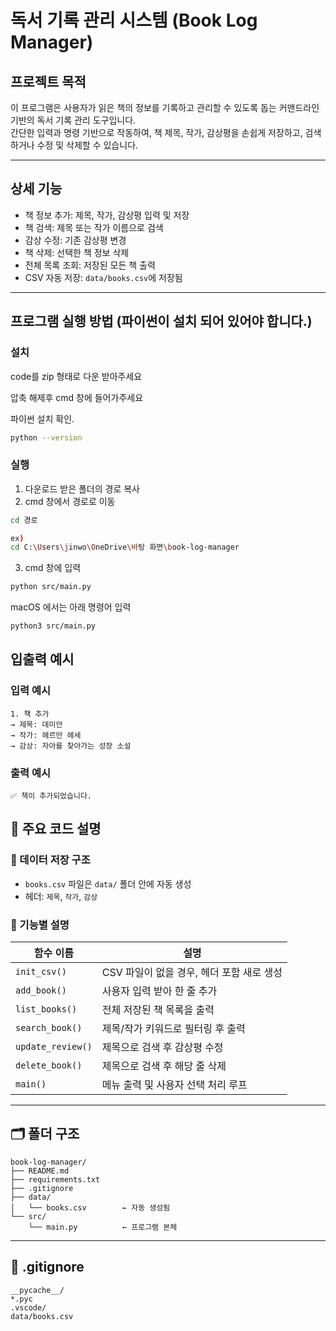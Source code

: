 # 독서 기록 관리 시스템 (Book Log Manager)

## 프로젝트 목적

이 프로그램은 사용자가 읽은 책의 정보를 기록하고 관리할 수 있도록 돕는 커맨드라인 기반의 독서 기록 관리 도구입니다.  
간단한 입력과 명령 기반으로 작동하여, 책 제목, 작가, 감상평을 손쉽게 저장하고, 검색하거나 수정 및 삭제할 수 있습니다.

---

## 상세 기능

-  책 정보 추가: 제목, 작가, 감상평 입력 및 저장
-  책 검색: 제목 또는 작가 이름으로 검색
-  감상 수정: 기존 감상평 변경
-  책 삭제: 선택한 책 정보 삭제
-  전체 목록 조회: 저장된 모든 책 출력
-  CSV 자동 저장: `data/books.csv`에 저장됨

---

## 프로그램 실행 방법 (파이썬이 설치 되어 있어야 합니다.)

### 설치
code를 zip 형태로 다운 받아주세요

압축 해제후 cmd 창에 들어가주세요


파이썬 설치 확인.
```bash
python --version
```
### 실행
1. 다운로드 받은 폴더의 경로 복사
2. cmd 창에서 경로로 이동

```bash
cd 경로

ex)
cd C:\Users\jinwo\OneDrive\바탕 화면\book-log-manager
```

3. cmd 창에 입력

```bash
python src/main.py
```
macOS 에서는 아래 명령어 입력
```bash
python3 src/main.py
```

## 입출력 예시

### 입력 예시

```
1. 책 추가
→ 제목: 데미안
→ 작가: 헤르만 헤세
→ 감상: 자아를 찾아가는 성장 소설
```

### 출력 예시

```
✅ 책이 추가되었습니다.
```



## 🧠 주요 코드 설명

### 📂 데이터 저장 구조

- `books.csv` 파일은 `data/` 폴더 안에 자동 생성
- 헤더: `제목`, `작가`, `감상`

### 🔨 기능별 설명

| 함수 이름         | 설명 |
|------------------|------|
| `init_csv()`     | CSV 파일이 없을 경우, 헤더 포함 새로 생성 |
| `add_book()`     | 사용자 입력 받아 한 줄 추가 |
| `list_books()`   | 전체 저장된 책 목록을 출력 |
| `search_book()`  | 제목/작가 키워드로 필터링 후 출력 |
| `update_review()`| 제목으로 검색 후 감상평 수정 |
| `delete_book()`  | 제목으로 검색 후 해당 줄 삭제 |
| `main()`         | 메뉴 출력 및 사용자 선택 처리 루프 |

---

## 🗂 폴더 구조

```
book-log-manager/
├── README.md
├── requirements.txt
├── .gitignore
├── data/
│   └── books.csv        ← 자동 생성됨
└── src/
    └── main.py          ← 프로그램 본체
```

---

## 🧾 .gitignore

```gitignore
__pycache__/
*.pyc
.vscode/
data/books.csv
```



